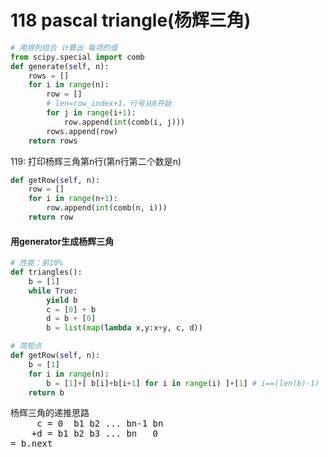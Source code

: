 # 118 pascal triangle(杨辉三角)

```python
# 用排列组合 计算出 每项的值
from scipy.special import comb
def generate(self, n):
    rows = []
    for i in range(n):
        row = []
        # len=row_index+1，行号从0开始
        for j in range(i+1):
            row.append(int(comb(i, j)))
        rows.append(row)
    return rows
```

119: 打印杨辉三角第n行(第n行第二个数是n)

```python
def getRow(self, n):
    row = []
    for i in range(n+1):
        row.append(int(comb(n, i)))
    return row
```

#### 用generator生成杨辉三角
```python
# 性能：前10%
def triangles():
    b = [1]
    while True:
        yield b
        c = [0] + b
        d = b + [0]
        b = list(map(lambda x,y:x+y, c, d))

# 简短点
def getRow(self, n):
    b = [1]
    for i in range(n):
        b = [1]+[ b[i]+b[i+1] for i in range(i) ]+[1] # i==(len(b)-1)
    return b
```
<pre>
杨辉三角的递推思路
     c = 0  b1 b2 ... bn-1 bn
    +d = b1 b2 b3 ... bn   0
= b.next  
</pre>